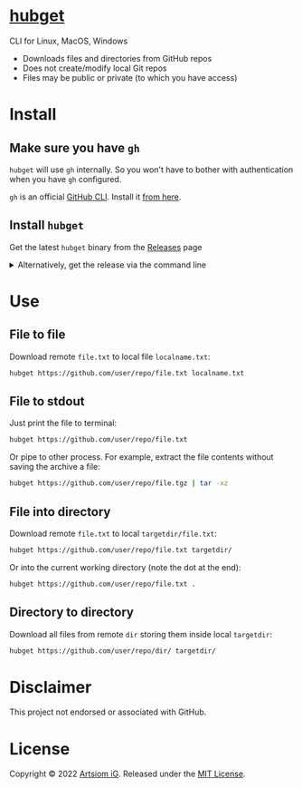 # [hubget](https://github.com/rtmigo/hubget)  

CLI for Linux, MacOS, Windows

* Downloads files and directories from GitHub repos
* Does not create/modify local Git repos
* Files may be public or private (to which you have access)



# Install

## Make sure you have `gh`

`hubget` will use `gh` internally. So you won't have to bother with 
authentication when you have `gh` configured.

`gh` is an official [GitHub CLI](https://cli.github.com/). Install it [from
here](https://github.com/cli/cli#installation).

## Install `hubget`

Get the latest `hubget` binary from the
[Releases](https://github.com/rtmigo/hubget/releases) page


<details><summary>Alternatively, get the release via the command line</summary>

### Linux

```bash
# download and extract to current working directory
wget -c -O - \
  https://github.com/rtmigo/hubget/releases/latest/download/hubget_linux_amd64.tgz \
  | tar -xz

# check it runs
./hubget --version

# maybe move to some directory in your $PATH
mv -v ./hubget "$HOME/.local/bin/"
```
</details>

# Use

## File to file

Download remote `file.txt` to local file `localname.txt`:

```bash
hubget https://github.com/user/repo/file.txt localname.txt
```

## File to stdout

Just print the file to terminal:

```bash
hubget https://github.com/user/repo/file.txt
```

Or pipe to other process. For example, extract the file contents without
saving the archive a file:

```bash
hubget https://github.com/user/repo/file.tgz | tar -xz
```

## File into directory

Download remote `file.txt` to local `targetdir/file.txt`:

```bash
hubget https://github.com/user/repo/file.txt targetdir/
```

Or into the current working directory (note the dot at the end):

```bash
hubget https://github.com/user/repo/file.txt .
```

## Directory to directory

Download all files from remote `dir` storing them inside local `targetdir`:

```bash
hubget https://github.com/user/repo/dir/ targetdir/
```

# Disclaimer

This project not endorsed or associated with GitHub.

# License

Copyright © 2022 [Artsiom iG](https://github.com/rtmigo).
Released under the [MIT License](LICENSE).

